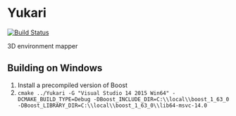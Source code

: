 # Yukari

[![Build Status](https://travis-ci.com/DanNixon/Yukari.svg?token=hEeXj1er91qf6vBmhf9x&branch=master)](https://travis-ci.com/DanNixon/Yukari)

3D environment mapper

## Building on Windows

1. Install a precompiled version of Boost
2. `cmake ../Yukari -G "Visual Studio 14 2015 Win64" -DCMAKE_BUILD_TYPE=Debug -DBoost_INCLUDE_DIR=C:\\local\\boost_1_63_0 -DBoost_LIBRARY_DIR=C:\\local\\boost_1_63_0\\lib64-msvc-14.0`
